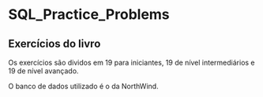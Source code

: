 # SQL_Practice_Problems
## Exercícios do livro

Os exercícios são dividos em 19 para iniciantes, 19 de nível intermediários e 19 de nível avançado.

O banco de dados utilizado é o da NorthWind.
